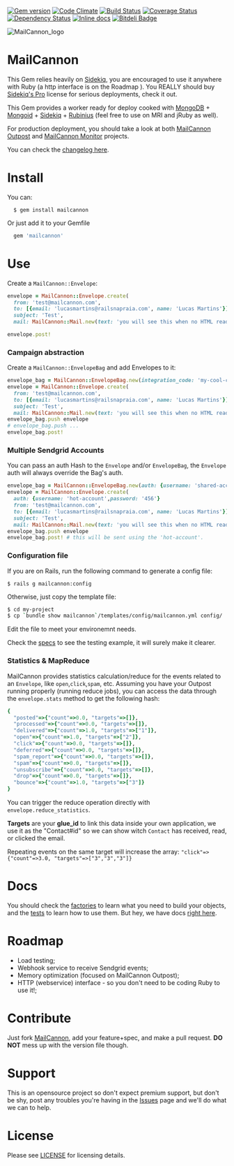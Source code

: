 [![Gem version](https://badge.fury.io/rb/mailcannon.png)](http://rubygems.org/gems/mailcannon) [![Code Climate](https://codeclimate.com/github/mailcannon/mailcannon.png)](https://codeclimate.com/github/mailcannon/mailcannon) [![Build Status](https://travis-ci.org/mailcannon/mailcannon.png?branch=master)](https://travis-ci.org/mailcannon/mailcannon) [![Coverage Status](https://coveralls.io/repos/lucasmartins/mailcannon/badge.png)](https://coveralls.io/r/mailcannon/mailcannon) [![Dependency Status](https://gemnasium.com/mailcannon/mailcannon.png)](https://gemnasium.com/mailcannon/mailcannon) [![Inline docs](http://inch-pages.github.io/github/mailcannon/mailcannon.png)](http://inch-pages.github.io/github/mailcannon/mailcannon) [![Bitdeli Badge](https://d2weczhvl823v0.cloudfront.net/mailcannon/mailcannon/trend.png)](https://bitdeli.com/free "Bitdeli Badge")

![MailCannon_logo](http://blog.railsnapraia.com/images/mailcannon_seal_128.png)

MailCannon
==========

This Gem relies heavily on [Sidekiq](https://github.com/mperham/sidekiq), you are encouraged to use it anywhere with Ruby (a http interface is on the Roadmap ). You REALLY should buy [Sidekiq's Pro](http://sidekiq.org/pro/) license for serious deployments, check it out.

This Gem provides a worker ready for deploy cooked with [MongoDB](http://www.mongodb.org/) + [Mongoid](https://github.com/mongoid/mongoid) + [Sidekiq](https://github.com/mperham/sidekiq) + [Rubinius](http://rubini.us/) (feel free to use on MRI and jRuby as well).

For production deployment, you should take a look at both [MailCannon Outpost](https://github.com/lucasmartins/mailcannon-outpost) and [MailCannon Monitor](https://github.com/lucasmartins/mailcannon-monitor) projects.

You can check the [changelog here](https://github.com/mailcannon/mailcannon/Changelog.md).

Install
=======

You can:
```
  $ gem install mailcannon
```

Or just add it to your Gemfile
```ruby
  gem 'mailcannon'
```

Use
===

Create a `MailCannon::Envelope`:
```ruby
envelope = MailCannon::Envelope.create(
  from: 'test@mailcannon.com',
  to: [{email: 'lucasmartins@railsnapraia.com', name: 'Lucas Martins'}],
  subject: 'Test',
  mail: MailCannon::Mail.new(text: 'you will see this when no HTML reader is available', html: 'this should be an HTML'))

envelope.post!
```

### Campaign abstraction

Create a `MailCannon::EnvelopeBag` and add Envelopes to it:
```ruby
envelope_bag = MailCannon::EnvelopeBag.new(integration_code: 'my-cool-campaign')
envelope = MailCannon::Envelope.create(
  from: 'test@mailcannon.com',
  to: [{email: 'lucasmartins@railsnapraia.com', name: 'Lucas Martins'}],
  subject: 'Test',
  mail: MailCannon::Mail.new(text: 'you will see this when no HTML reader is available', html: 'this should be an HTML'))
envelope_bag.push envelope
# envelope_bag.push ...
envelope_bag.post!
```

### Multiple Sendgrid Accounts

You can pass an auth Hash to the `Envelope` and/or `EnvelopeBag`, the `Envelope` auth will always override the Bag's auth.

```ruby
envelope_bag = MailCannon::EnvelopeBag.new(auth: {username: 'shared-account',password: '123'})
envelope = MailCannon::Envelope.create(
  auth: {username: 'hot-account',password: '456'}
  from: 'test@mailcannon.com',
  to: [{email: 'lucasmartins@railsnapraia.com', name: 'Lucas Martins'}],
  subject: 'Test',
  mail: MailCannon::Mail.new(text: 'you will see this when no HTML reader is available', html: 'this should be an HTML'))
envelope_bag.push envelope
envelope_bag.post! # this will be sent using the 'hot-account'.
```

### Configuration file
If you are on Rails, run the following command to generate a config file:

`$ rails g mailcannon:config`

Otherwise, just copy the template file:

```bash
$ cd my-project
$ cp `bundle show mailcannon`/templates/config/mailcannon.yml config/
```

Edit the file to meet your environemnt needs.

Check the [specs](https://github.com/lucasmartins/mailcannon/tree/master/spec) to see the testing example, it will surely make it clearer.

### Statistics & MapReduce

MailCannon provides statistics calculation/reduce for the events related to an `Envelope`, like `open`,`click`,`spam`, etc. Assuming you have your Outpost running properly (running reduce jobs), you can access the data through the `envelope.stats` method to get the following hash:

```ruby
{
  "posted"=>{"count"=>0.0, "targets"=>[]},
  "processed"=>{"count"=>0.0, "targets"=>[]},
  "delivered"=>{"count"=>1.0, "targets"=>["1"]},
  "open"=>{"count"=>1.0, "targets"=>["2"]},
  "click"=>{"count"=>0.0, "targets"=>[]},
  "deferred"=>{"count"=>0.0, "targets"=>[]},
  "spam_report"=>{"count"=>0.0, "targets"=>[]},
  "spam"=>{"count"=>0.0, "targets"=>[]},
  "unsubscribe"=>{"count"=>0.0, "targets"=>[]},
  "drop"=>{"count"=>0.0, "targets"=>[]},
  "bounce"=>{"count"=>1.0, "targets"=>["3"]}
}
```

You can trigger the reduce operation directly with `envelope.reduce_statistics`.

**Targets** are your __glue_id__ to link this data inside your own application, we use it as the "Contact#id" so we can show witch `Contact` has received, read, or clicked the email.

Repeating events on the same target will increase the array: `"click"=>{"count"=>3.0, "targets"=>["3","3","3"]}`

Docs
====
You should check the [factories](https://github.com/lucasmartins/mailcannon/tree/master/spec/factories) to learn what you need to build your objects, and the [tests](https://github.com/lucasmartins/mailcannon/tree/master/spec/mailcannon) to learn how to use them. But hey, we have docs [right here](http://rdoc.info/github/lucasmartins/mailcannon/master/frames).

Roadmap
=======

- Load testing;
- Webhook service to receive Sendgrid events;
- Memory optimization (focused on MailCannon Outpost);
- HTTP (webservice) interface - so you don't need to be coding Ruby to use it!;

Contribute
==========

Just fork [MailCannon](https://github.com/lucasmartins/mailcannon), add your feature+spec, and make a pull request. **DO NOT** mess up with the version file though.
  
Support
=======

This is an opensource project so don't expect premium support, but don't be shy, post any troubles you're having in the [Issues](https://github.com/lucasmartins/mailcannon/issues) page and we'll do what we can to help.

License
=======

Please see [LICENSE](https://github.com/lucasmartins/mailcannon/blob/master/LICENSE) for licensing details.

